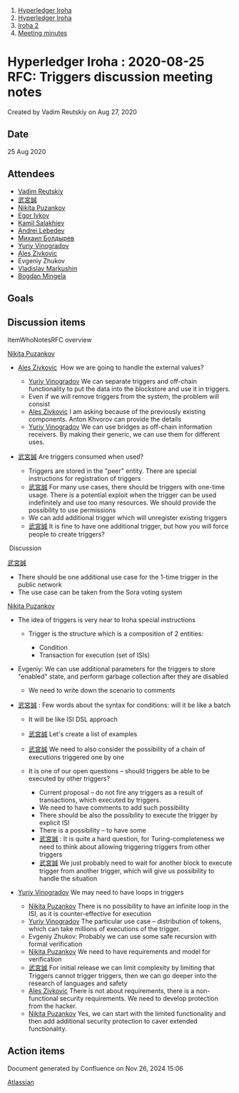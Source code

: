 1. [Hyperledger Iroha](index.html)
2. [Hyperledger Iroha](Hyperledger-Iroha_20873224.html)
3. [Iroha 2](Iroha-2_21012047.html)
4. [Meeting minutes](Meeting-minutes_21016015.html)

# Hyperledger Iroha : 2020-08-25 RFC: Triggers discussion meeting notes

Created by Vadim Reutskiy on Aug 27, 2020

## Date

25 Aug 2020

## Attendees

- [Vadim Reutskiy](https://lf-hyperledger.atlassian.net/wiki/people/5b8d04b72786fb2bf79a7405?ref=confluence)
- [武宮誠](https://lf-hyperledger.atlassian.net/wiki/people/557058:12c320e6-5d17-404f-b20e-bfa5721ae960?ref=confluence)
- [Nikita Puzankov](https://lf-hyperledger.atlassian.net/wiki/people/5df113768998970e5b434e0a?ref=confluence)
- [Egor Ivkov](https://lf-hyperledger.atlassian.net/wiki/people/5dd9631c1cf3c20ef5ff9f0f?ref=confluence)
- [Kamil Salakhiev](https://lf-hyperledger.atlassian.net/wiki/people/557058:07723e0b-a027-4cc4-ad6d-324e41cccb4d?ref=confluence)
- [Andrei Lebedev](https://lf-hyperledger.atlassian.net/wiki/people/557058:c02f1b3d-42e6-4519-ba84-2d0476dccbc9?ref=confluence)
- [Михаил Болдырев](https://lf-hyperledger.atlassian.net/wiki/people/557058:584193b8-9303-4b5a-8cb3-8153294c8cc2?ref=confluence)
- [Yuriy Vinogradov](https://lf-hyperledger.atlassian.net/wiki/people/557058:0b85dbf9-2cc9-4bee-a3a0-2815e5bb51eb?ref=confluence)
- [Ales Zivkovic](https://lf-hyperledger.atlassian.net/wiki/people/5b3a36d1d38a522e77ff78c0?ref=confluence)
- Evgeniy Zhukov
- [Vladislav Markushin](https://lf-hyperledger.atlassian.net/wiki/people/5ecbc0c8eb77320c1f684409?ref=confluence)
- [Bogdan Mingela](https://lf-hyperledger.atlassian.net/wiki/people/5be3e71f26831505ca194c39?ref=confluence)

## Goals

## Discussion items

ItemWhoNotesRFC overview

[Nikita Puzankov](https://lf-hyperledger.atlassian.net/wiki/people/5df113768998970e5b434e0a?ref=confluence)

- [Ales Zivkovic](https://lf-hyperledger.atlassian.net/wiki/people/5b3a36d1d38a522e77ff78c0?ref=confluence)  How we are going to handle the external values?
  
  - [Yuriy Vinogradov](https://lf-hyperledger.atlassian.net/wiki/people/557058:0b85dbf9-2cc9-4bee-a3a0-2815e5bb51eb?ref=confluence) We can separate triggers and off-chain functionality to put the data into the blockstore and use it in triggers.
  - Even if we will remove triggers from the system, the problem will consist
  - [Ales Zivkovic](https://lf-hyperledger.atlassian.net/wiki/people/5b3a36d1d38a522e77ff78c0?ref=confluence) I am asking because of the previously existing components. Anton Khvorov can provide the details
  - [Yuriy Vinogradov](https://lf-hyperledger.atlassian.net/wiki/people/557058:0b85dbf9-2cc9-4bee-a3a0-2815e5bb51eb?ref=confluence) We can use bridges as off-chain information receivers. By making their generic, we can use them for different uses.
- [武宮誠](https://lf-hyperledger.atlassian.net/wiki/people/557058:12c320e6-5d17-404f-b20e-bfa5721ae960?ref=confluence) Are triggers consumed when used?
  
  - Triggers are stored in the "peer" entity. There are special instructions for registration of triggers
  - [武宮誠](https://lf-hyperledger.atlassian.net/wiki/people/557058:12c320e6-5d17-404f-b20e-bfa5721ae960?ref=confluence) For many use cases, there should be triggers with one-time usage. There is a potential exploit when the trigger can be used indefinitely and use too many resources. We should provide the possibility to use permissions
  - We can add additional trigger which will unregister existing triggers
  - [武宮誠](https://lf-hyperledger.atlassian.net/wiki/people/557058:12c320e6-5d17-404f-b20e-bfa5721ae960?ref=confluence) It is fine to have one additional trigger, but how you will force people to create triggers?

 Discussion

[武宮誠](https://lf-hyperledger.atlassian.net/wiki/people/557058:12c320e6-5d17-404f-b20e-bfa5721ae960?ref=confluence)

- There should be one additional use case for the 1-time trigger in the public network
- The use case can be taken from the Sora voting system

[Nikita Puzankov](https://lf-hyperledger.atlassian.net/wiki/people/5df113768998970e5b434e0a?ref=confluence)

- The idea of triggers is very near to Iroha special instructions
  
  - Trigger is the structure which is a composition of 2 entities:
    
    - Condition
    - Transaction for execution (set of ISIs)
- Evgeniy: We can use additional parameters for the triggers to store "enabled" state, and perform garbage collection after they are disabled
  
  - We need to write down the scenario to comments
- [武宮誠](https://lf-hyperledger.atlassian.net/wiki/people/557058:12c320e6-5d17-404f-b20e-bfa5721ae960?ref=confluence) : Few words about the syntax for conditions: will it be like a batch
  
  - It will be like ISI DSL approach
  - [武宮誠](https://lf-hyperledger.atlassian.net/wiki/people/557058:12c320e6-5d17-404f-b20e-bfa5721ae960?ref=confluence) Let's create a list of examples
  - [武宮誠](https://lf-hyperledger.atlassian.net/wiki/people/557058:12c320e6-5d17-404f-b20e-bfa5721ae960?ref=confluence) We need to also consider the possibility of a chain of executions triggered one by one
  - It is one of our open questions – should triggers be able to be executed by other triggers?
    
    - Current proposal – do not fire any triggers as a result of transactions, which executed by triggers.
    - We need to have comments to add such possibility
    - There should be also the possibility to execute the trigger by explicit ISI
    - There is a possibility – to have some
    - [武宮誠](https://lf-hyperledger.atlassian.net/wiki/people/557058:12c320e6-5d17-404f-b20e-bfa5721ae960?ref=confluence) : It is quite a hard question, for Turing-completeness we need to think about allowing triggering triggers from other triggers
    - [武宮誠](https://lf-hyperledger.atlassian.net/wiki/people/557058:12c320e6-5d17-404f-b20e-bfa5721ae960?ref=confluence) We just probably need to wait for another block to execute trigger from another trigger, which will give us possibility to handle the situation
- [Yuriy Vinogradov](https://lf-hyperledger.atlassian.net/wiki/people/557058:0b85dbf9-2cc9-4bee-a3a0-2815e5bb51eb?ref=confluence) We may need to have loops in triggers
  
  - [Nikita Puzankov](https://lf-hyperledger.atlassian.net/wiki/people/5df113768998970e5b434e0a?ref=confluence) There is no possibility to have an infinite loop in the ISI, as it is counter-effective for execution
  - [Yuriy Vinogradov](https://lf-hyperledger.atlassian.net/wiki/people/557058:0b85dbf9-2cc9-4bee-a3a0-2815e5bb51eb?ref=confluence) The particular use case – distribution of tokens, which can take millions of executions of the trigger.
  - Evgeniy Zhukov: Probably we can use some safe recursion with formal verification
  - [Nikita Puzankov](https://lf-hyperledger.atlassian.net/wiki/people/5df113768998970e5b434e0a?ref=confluence) We need to have requirements and model for verification
  - [武宮誠](https://lf-hyperledger.atlassian.net/wiki/people/557058:12c320e6-5d17-404f-b20e-bfa5721ae960?ref=confluence) For initial release we can limit complexity by limiting that Triggers cannot trigger triggers, then we can go deeper into the research of languages and safety
  - [Ales Zivkovic](https://lf-hyperledger.atlassian.net/wiki/people/5b3a36d1d38a522e77ff78c0?ref=confluence) There is not about requirements, there is a non-functional security requirements. We need to develop protection from the hacker.
  - [Nikita Puzankov](https://lf-hyperledger.atlassian.net/wiki/people/5df113768998970e5b434e0a?ref=confluence) Yes, we can start with the limited functionality and then add additional security protection to caver extended functionality.

## Action items

Document generated by Confluence on Nov 26, 2024 15:06

[Atlassian](http://www.atlassian.com/)
